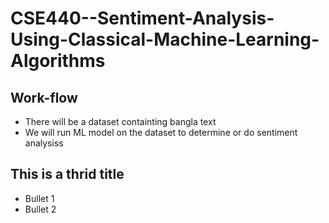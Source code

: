 # CSE440--Sentiment-Analysis-Using-Classical-Machine-Learning-Algorithms

## Work-flow

- There will be a dataset containting bangla text
- We will run ML model on the dataset to determine or do sentiment analysiss

## This is a thrid title

- Bullet 1
- Bullet 2
